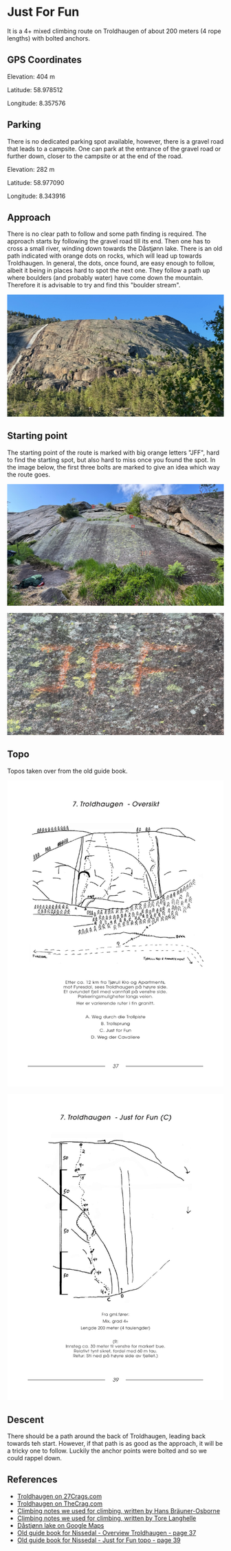 # Just For Fun

It is a 4+ mixed climbing route on Troldhaugen of about 200 meters (4 rope lengths) with bolted anchors.

## GPS Coordinates

Elevation: 404 m

Latitude: 58.978512

Longitude: 8.357576

## Parking

There is no dedicated parking spot available, however, there is a gravel road that leads to a campsite. One can park at the entrance of the gravel road or further down, closer to the campsite or at the end of the road.

Elevation: 282 m

Latitude: 58.977090

Longitude: 8.343916

## Approach

There is no clear path to follow and some path finding is required. The approach starts by following the gravel road till its end. Then one has to cross a small river, winding down towards the Dåstjønn lake. There is an old path indicated with orange dots on rocks, which will lead up towards Troldhaugen. In general, the dots, once found, are easy enough to follow, albeit it being in places hard to spot the next one. They follow a path up where boulders (and probably water) have come down the mountain. Therefore it is advisable to try and find this "boulder stream".

![Image showing Troldhaugen](../images/Troldhaugen.jpg)

## Starting point

The starting point of the route is marked with big orange letters "JFF", hard to find the starting spot, but also hard to miss once you found the spot. In the image below, the first three bolts are marked to give an idea which way the route goes.

![Image showing the start of the route](../images/JustForFun-Topo-Start.jpg)

![Image showing the markings of the start of the route](../images/JustForFun-Marking.jpg)

## Topo

Topos taken over from the old guide book.

![Troldhaugen overview topo](../images/Troldhaugen-Topo.jpg)

![Just for Fun topo](../images/JustForFun-Topo.jpg)

## Descent

There should be a path around the back of Troldhaugen, leading back towards teh start. However, if that path is as good as the approach, it will be a tricky one to follow. Luckily the anchor points were bolted and so we could rappel down.

## References

- [Troldhaugen on 27Crags.com](https://27crags.com/crags/troldhaugen)
- [Troldhaugen on TheCrag.com](https://www.thecrag.com/en/climbing/norway/eastern-norway/area/320921535)
- [Climbing notes we used for climbing, written by Hans Bräuner-Osborne](https://www.climb.dk/Nissedalen1.html)
- [Climbing notes we used for climbing, written by Tore Langhelle](https://peakbook.org/Langhellen/tour/371544/Just+for+fun%2C+4%2B%2C+4tl.+Troldhaugen%2C+Nissedal..html)
- [Dåstjønn lake on Google Maps](https://www.google.com/maps/place/Ron+bru/@58.9792585,8.3147756,15z)
- [Old guide book for Nissedal - Overview Troldhaugen - page 37](https://www.yumpu.com/no/document/read/8721842/frer-nissedal-osi-fjell/36)
- [Old guide book for Nissedal - Just for Fun topo - page 39](https://www.yumpu.com/no/document/read/8721842/frer-nissedal-osi-fjell/39)